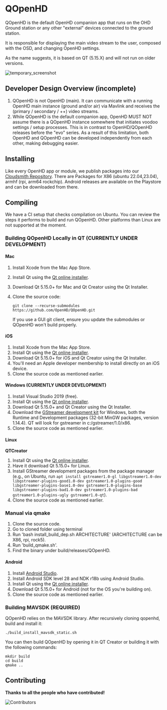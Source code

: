 # QOpenHD

QOpenHD is the default OpenHD companion app that runs on the OHD Ground station or any other "external" devices connected to the ground station.

It is responsible for displaying the main video stream to the user, composed with the OSD, and changing OpenHD settings.

As the name suggests, it is based on QT (5.15.X) and will not run on older versions.

![temporary_screenshot](https://1945119839-files.gitbook.io/~/files/v0/b/gitbook-x-prod.appspot.com/o/spaces%2F8RIMU39m4Gt1vqzzt4lm%2Fuploads%2Fgit-blob-353dff94866ae2d4a81fa3329bf93290a0271b42%2FNorbertScreenshot.png?alt=media)

## Developer Design Overview (incomplete)

1. QOpenHD is not OpenHD (main). It can communicate with a running OpenHD main instance (ground and/or air) via Mavlink and receives the (primary / secondary / ++) video streams.
2. While QOpenHD is the default companion app, OpenHD MUST NOT assume there is a QOpenHD instance somewhere that initiates voodoo settings / setup processes. This is in contrast to OpenHD/QOpenHD releases before the "evo" series. As a result of this limitation, both OpenHD and QOpenHD can be developed independently from each other, making debugging easier.

## Installing

Like every OpenHD app or module, we publish packages into our [Cloudsmith Repository](https://cloudsmith.io/~openhd/repos/openhd-2-3-evo/). There are Packages for X86 (ubuntu 22.04,23.04), armhf (rpi, arm64 rockchip). Android releases are available on the Playstore and can be downloaded from there.

## Compiling

We have a CI setup that checks compilation on Ubuntu. You can review the steps it performs to build and run QOpenHD. Other platforms than Linux are not supported at the moment.

### Building QOpenHD Locally in QT (CURRENTLY UNDER DEVELOPMENT)

#### Mac

1. Install Xcode from the Mac App Store.
2. Install Qt using the [Qt online installer](https://www.qt.io/download-qt-installer).
3. Download Qt 5.15.0+ for Mac and Qt Creator using the Qt Installer.
4. Clone the source code:

    ```
    git clone --recurse-submodules https://github.com/OpenHD/QOpenHD.git
    ```

    If you use a GUI git client, ensure you update the submodules or QOpenHD won't build properly.

#### iOS

1. Install Xcode from the Mac App Store.
2. Install Qt using the [Qt online installer](https://www.qt.io/download-qt-installer).
3. Download Qt 5.15.0+ for iOS and Qt Creator using the Qt Installer.
4. You'll need an Apple developer membership to install directly on an iOS device.
5. Clone the source code as mentioned earlier.

#### Windows (CURRENTLY UNDER DEVELOPMENT)

1. Install Visual Studio 2019 (free).
2. Install Qt using the [Qt online installer](https://www.qt.io/download-qt-installer).
3. Download Qt 5.15.0+ and Qt Creator using the Qt Installer.
4. Download the [GStreamer development kit](https://gstreamer.freedesktop.org/download/) for Windows, both the Runtime and Development packages (32-bit MinGW packages, version 1.14.4). QT will look for gstreamer in c:/gstreamer/1.0/x86.
5. Clone the source code as mentioned earlier.

#### Linux

**QTCreator**

1. Install Qt using the [Qt online installer](https://www.qt.io/download-qt-installer).
2. Have it download Qt 5.15.0+ for Linux.
3. Install GStreamer development packages from the package manager (e.g., on Ubuntu, run `apt install gstreamer1.0-gl libgstreamer1.0-dev libgstreamer-plugins-good1.0-dev gstreamer1.0-plugins-good libgstreamer-plugins-base1.0-dev gstreamer1.0-plugins-base libgstreamer-plugins-bad1.0-dev gstreamer1.0-plugins-bad gstreamer1.0-plugins-ugly gstreamer1.0-qt`).
4. Clone the source code as mentioned earlier.

### Manual via qmake

1. Clone the source code.
2. Go to cloned folder using terminal
3. Run 'bash install_build_dep.sh ARCHITECTURE' (ARCHITECTURE can be X86, rpi, rock5).
4. Run 'build_qmake.sh'.
5. Find the binary under build/releases/QOpenHD.

#### Android

1. Install [Android Studio](https://developer.android.com/studio).
2. Install Android SDK level 28 and NDK r18b using Android Studio.
3. Install Qt using the [Qt online installer](https://www.qt.io/download-qt-installer).
4. Download Qt 5.15.0+ for Android (not for the OS you're building on).
5. Clone the source code as mentioned earlier.

### Building MAVSDK (REQUIRED)

QOpenHD relies on the MAVSDK library. After recursively cloning qopenhd, build and install it:
```
./build_install_mavsdk_static.sh
```
You can then build QOpenHD by opening it in QT Creator or building it with the following commands:
```
mkdir build
cd build
qmake ..
```

## Contributing

**Thanks to all the people who have contributed!**

![Contributors](https://fra1.digitaloceanspaces.com/openhd-images/uploads/QOpenHD.svg)
